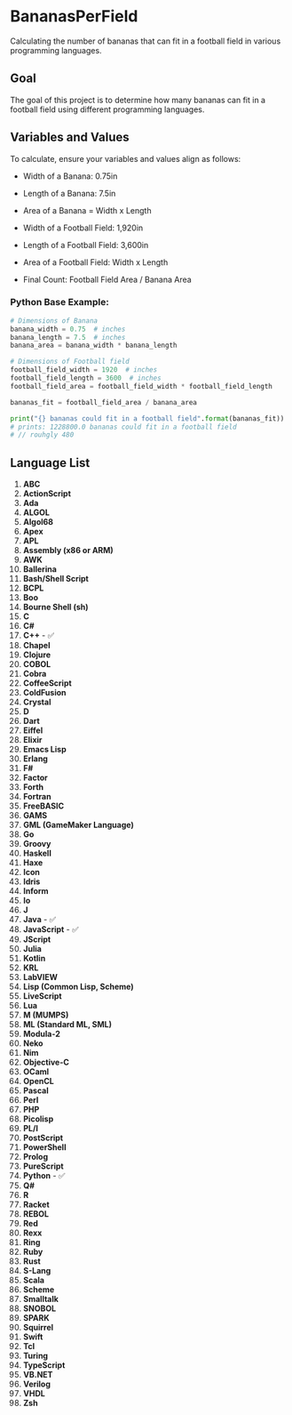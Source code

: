 # BananasPerField

Calculating the number of bananas that can fit in a football field in various programming languages.

## Goal
The goal of this project is to determine how many bananas can fit in a football field using different programming languages.

## Variables and Values
To calculate, ensure your variables and values align as follows:

- Width of a Banana: 0.75in
- Length of a Banana: 7.5in
- Area of a Banana = Width x Length

- Width of a Football Field: 1,920in
- Length of a Football Field: 3,600in
- Area of a Football Field: Width x Length

- Final Count: Football Field Area / Banana Area

### Python Base Example:

```python
# Dimensions of Banana
banana_width = 0.75  # inches
banana_length = 7.5  # inches
banana_area = banana_width * banana_length

# Dimensions of Football field
football_field_width = 1920  # inches
football_field_length = 3600  # inches
football_field_area = football_field_width * football_field_length

bananas_fit = football_field_area / banana_area

print("{} bananas could fit in a football field".format(bananas_fit))
# prints: 1228800.0 bananas could fit in a football field
# // rouhgly 480
```
## Language List

1. **ABC**
2. **ActionScript**
3. **Ada**
4. **ALGOL**
5. **Algol68**
6. **Apex**
7. **APL**
8. **Assembly (x86 or ARM)**
9. **AWK**
10. **Ballerina**
11. **Bash/Shell Script**
12. **BCPL**
13. **Boo**
14. **Bourne Shell (sh)**
15. **C**
16. **C#**
17. **C++** - ✅
18. **Chapel**
19. **Clojure**
20. **COBOL**
21. **Cobra**
22. **CoffeeScript**
23. **ColdFusion**
24. **Crystal**
25. **D**
26. **Dart**
27. **Eiffel**
28. **Elixir**
29. **Emacs Lisp**
30. **Erlang**
31. **F#**
32. **Factor**
33. **Forth**
34. **Fortran**
35. **FreeBASIC**
36. **GAMS**
37. **GML (GameMaker Language)**
38. **Go**
39. **Groovy**
40. **Haskell**
41. **Haxe**
42. **Icon**
43. **Idris**
44. **Inform**
45. **Io**
46. **J**
47. **Java** - ✅
48. **JavaScript** - ✅
49. **JScript**
50. **Julia**
51. **Kotlin**
52. **KRL**
53. **LabVIEW**
54. **Lisp (Common Lisp, Scheme)**
55. **LiveScript**
56. **Lua**
57. **M (MUMPS)**
58. **ML (Standard ML, SML)**
59. **Modula-2**
60. **Neko**
61. **Nim**
62. **Objective-C**
63. **OCaml**
64. **OpenCL**
65. **Pascal**
66. **Perl**
67. **PHP**
68. **Picolisp**
69. **PL/I**
70. **PostScript**
71. **PowerShell**
72. **Prolog**
73. **PureScript**
74. **Python** - ✅
75. **Q#**
76. **R**
77. **Racket**
78. **REBOL**
79. **Red**
80. **Rexx**
81. **Ring**
82. **Ruby**
83. **Rust**
84. **S-Lang**
85. **Scala**
86. **Scheme**
87. **Smalltalk**
88. **SNOBOL**
89. **SPARK**
90. **Squirrel**
91. **Swift**
92. **Tcl**
93. **Turing**
94. **TypeScript**
95. **VB.NET**
96. **Verilog**
97. **VHDL**
98. **Zsh**

